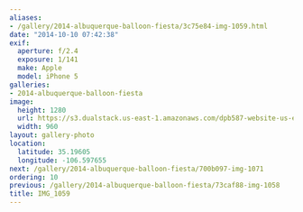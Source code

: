 ```yaml
---
aliases:
- /gallery/2014-albuquerque-balloon-fiesta/3c75e84-img-1059.html
date: "2014-10-10 07:42:38"
exif:
  aperture: f/2.4
  exposure: 1/141
  make: Apple
  model: iPhone 5
galleries:
- 2014-albuquerque-balloon-fiesta
image:
  height: 1280
  url: https://s3.dualstack.us-east-1.amazonaws.com/dpb587-website-us-east-1/asset/gallery/2014-albuquerque-balloon-fiesta/3c75e84-img-1059~1280.jpg
  width: 960
layout: gallery-photo
location:
  latitude: 35.19605
  longitude: -106.597655
next: /gallery/2014-albuquerque-balloon-fiesta/700b097-img-1071
ordering: 10
previous: /gallery/2014-albuquerque-balloon-fiesta/73caf88-img-1058
title: IMG_1059
---
```

